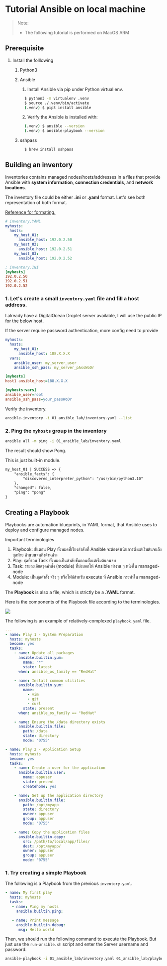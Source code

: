 # Tutorial Ansible on local machine

> Note:
> - The following tutorial is performed on MacOS ARM

## Prerequisite

1. Install the folllowing
   1. Python3
   2. Ansible
       1. Install Ansible via pip under Python virtual env.
      ```sh
        $ python3 -m virtualenv .venv
        $ source ./.venv/bin/activate
        (.venv) $ pip3 install ansible
      ```
      2. Verify the Ansible is installed with:
      ```sh
        (.venv) $ ansible --version
        (.venv) $ ansible-playbook --version
      ```

   3. sshpass
      ```sh
        $ brew install sshpass
      ```

## Building an inventory

Inventories contains managed nodes/hosts/addresses in a files that provide Ansible with **system information**, **connection credentials**, and **network locations**.

The inventory file could be either **.ini** or **.yaml** format. Let's see both representation of both format.

[Reference for formating.](https://docs.ansible.com/ansible/latest/getting_started/get_started_inventory.html#inventories-in-ini-or-yaml-format)

```yaml
# inventory.YAML
myhosts:
  hosts:
    my_host_01:
      ansible_host: 192.0.2.50
    my_host_02:
      ansible_host: 192.0.2.51
    my_host_03:
      ansible_host: 192.0.2.52
```

```ini
; inventory.INI
[myhosts]
192.0.2.50
192.0.2.51
192.0.2.52
```

### 1. Let's create a small `inventory.yaml` file and fill a host address.

I already have a DigitalOcean Droplet server available, I will use the public IP for the below host.

If the server require password authentication, more config need to provide

```yaml
myhosts:
  hosts:
    my_host_01:
      ansible_host: 188.X.X.X
  vars:
    ansible_user: my_server_user
    ansible_ssh_pass: my_server_pAssWoDr
```

```ini
[myhosts]
host1 ansible_host=188.X.X.X

[myhosts:vars]
ansible_user=root
ansible_ssh_pass=your_passWoDr
```

Verify the inventory.

```sh
ansible-inventory -i 01_ansible_lab/inventory.yaml --list
```

### 2. Ping the `myhosts` group in the inventory

```sh
ansible all -m ping -i 01_ansible_lab/inventory.yaml
```

The result should show Pong.

This is just built-in module.

```txt
my_host_01 | SUCCESS => {
    "ansible_facts": {
        "discovered_interpreter_python": "/usr/bin/python3.10"
    },
    "changed": false,
    "ping": "pong"
}
```

## Creating a Playbook

Playbooks are automation blueprints, in YAML format, that Ansible uses to deploy and configure managed nodes.

Important terminologies

1. Playbook: ขั้นตอน Play ทั้งหมดที่เรียงลำดับที่ Ansible จะต้องดำเนินการตั้งแต่เริ่มต้นจนถึงสุดท้าย ด้านบนจนถึงด้านล่าง
2. Play: ชุดที่รวม Task ทั้งหมดเป็นลำดับขั้นตอนตั้งแต่เริ่มต้นจนจบ
3. Task: รายละเอียดชุดคำสั่ง (module) ที่บ่งบอกให้ Ansible ทำงาน ๆ หนึ่งใน managed-node
4. Module: เป็นชุดคำสั่ง จริง ๆ หรือไฟล์สำหรับ execute ที่ Ansible กระทำใน managed-node

The **Playbook** is also a file, which is strictly be a **.YAML** format.

Here is the components of the Playbook file according to the terminologies.

![](img/playbook-components.png)

The following is an example of relatively-complexed `playbook.yaml` file.

```yaml
---
- name: Play 1 - System Preparation
  hosts: myhosts
  become: yes
  tasks:
    - name: Update all packages
      ansible.builtin.yum:
        name: "*"
        state: latest
      when: ansible_os_family == "RedHat"

    - name: Install common utilities
      ansible.builtin.yum:
        name:
          - vim
          - git
          - curl
        state: present
      when: ansible_os_family == "RedHat"

    - name: Ensure the /data directory exists
      ansible.builtin.file:
        path: /data
        state: directory
        mode: '0755'

- name: Play 2 - Application Setup
  hosts: myhosts
  become: yes
  tasks:
    - name: Create a user for the application
      ansible.builtin.user:
        name: appuser
        state: present
        createhome: yes

    - name: Set up the application directory
      ansible.builtin.file:
        path: /opt/myapp
        state: directory
        owner: appuser
        group: appuser
        mode: '0755'

    - name: Copy the application files
      ansible.builtin.copy:
        src: /path/to/local/app/files/
        dest: /opt/myapp/
        owner: appuser
        group: appuser
        mode: '0755'
```

### 1. Try creating a simple Playbook

The following is a Playbook from the previous `inventory.yaml`.

```yaml
- name: My first play
  hosts: myhosts
  tasks:
   - name: Ping my hosts
     ansible.builtin.ping:

   - name: Print message
     ansible.builtin.debug:
      msg: Hello world
```

Then, we should run the following command to execute the Playbook. But just use the `run-ansible.sh` script and enter the Server username and password.

```sh
ansible-playbook -i 01_ansible_lab/inventory.yaml 01_ansible_lab/playbook.yaml
```
